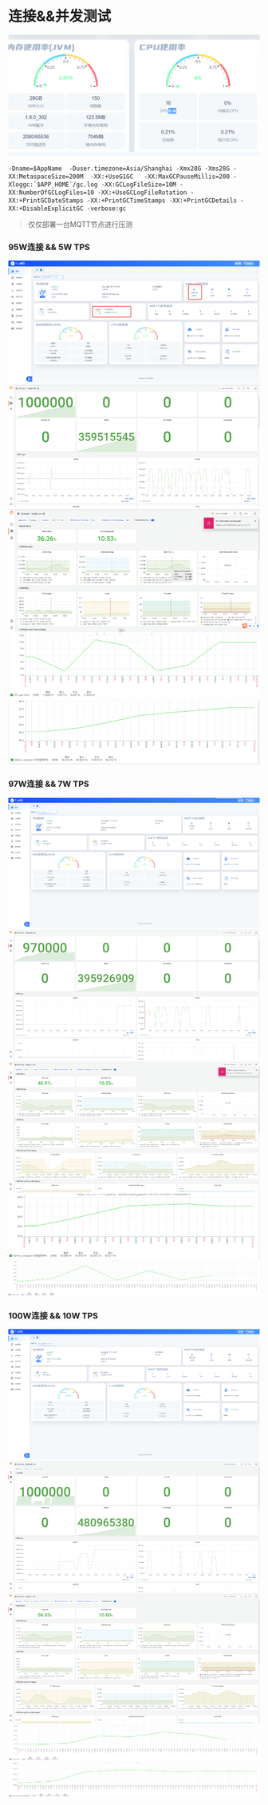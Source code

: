 # 连接&&并发测试

![image.png](../../assets/images/test/img.png)
```shell
-Dname=$AppName  -Duser.timezone=Asia/Shanghai -Xmx28G -Xms28G -XX:MetaspaceSize=200M  -XX:+UseG1GC   -XX:MaxGCPauseMillis=200 -Xloggc:`$APP_HOME`/gc.log -XX:GCLogFileSize=10M -XX:NumberOfGCLogFiles=10 -XX:+UseGCLogFileRotation -XX:+PrintGCDateStamps -XX:+PrintGCTimeStamps -XX:+PrintGCDetails -XX:+DisableExplicitGC -verbose:gc
```
> 仅仅部署一台MQTT节点进行压测

### 95W连接 && 5W TPS
![Dashboard](../../assets/images/test/img_53.png)
![MQTT](../../assets/images/test/img_54.png)
![MQTT](../../assets/images/test/img_55.png)
![JVM](../../assets/images/test/img_56.png)
![JVM](../../assets/images/test/img_57.png)

### 97W连接 && 7W TPS
![Dashboard](../../assets/images/test/img_58.png)
![MQTT](../../assets/images/test/img_59.png)
![MQTT](../../assets/images/test/img_60.png)
![JVM](../../assets/images/test/img_61.png)
![JVM](../../assets/images/test/img_62.png)

### 100W连接 && 10W TPS
![Dashboard](../../assets/images/test/img_63.png)
![MQTT](../../assets/images/test/img_64.png)
![MQTT](../../assets/images/test/img_65.png)
![JVM](../../assets/images/test/img_66.png)
![JVM](../../assets/images/test/img_67.png)